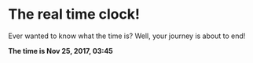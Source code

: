 # The real time clock!

Ever wanted to know what the time is? Well, your journey is about to end!

**The time is Nov 25, 2017, 03:45**
